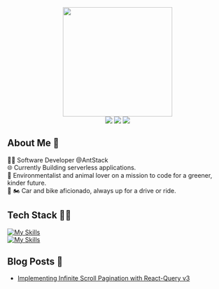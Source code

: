 <div id="header" align="center">
  <img src="https://media.giphy.com/media/brsEO1JayBVja/giphy.gif" width="250"/>
  <div>
    <a href='https://www.linkedin.com/in/adityasajoo/'><img src="https://img.shields.io/badge/LinkedIn-0077B5?style=for-the-badge&logo=linkedin&logoColor=white" /></a>
    <a href='https://twitter.com/adityasajoo'><img src="https://img.shields.io/badge/twitter-black?style=for-the-badge&logo=X&logoColor=white" /></a>
    <a href='mailto:adityasajoo@gmail.com'><img src="https://img.shields.io/badge/Gmail-red?style=for-the-badge&logo=gmail&logoColor=white" /></a>
  </div>
</div>

## About Me :memo:
👨‍💻 Software Developer @AntStack <br/>
🌐 Currently Building serverless applications. <br/>
🌱 Environmentalist and animal lover on a mission to code for a greener, kinder future. <br/>
🚗 🏍️ Car and bike aficionado, always up for a drive or ride. <br/>



## Tech Stack 🧑‍💻

[![My Skills](https://skillicons.dev/icons?i=nextjs,react,emotion,nodejs,aws,mongodb,mysql,flask,django)](https://skillicons.dev) <br>
[![My Skills](https://skillicons.dev/icons?i=redux,ts,js,html,css,py,java,go)](https://skillicons.dev)

## Blog Posts 🚀
- [Implementing Infinite Scroll Pagination with React-Query v3](https://www.antstack.com/blog/implementing-infinite-scroll-pagination-with-react-query-v3/)






